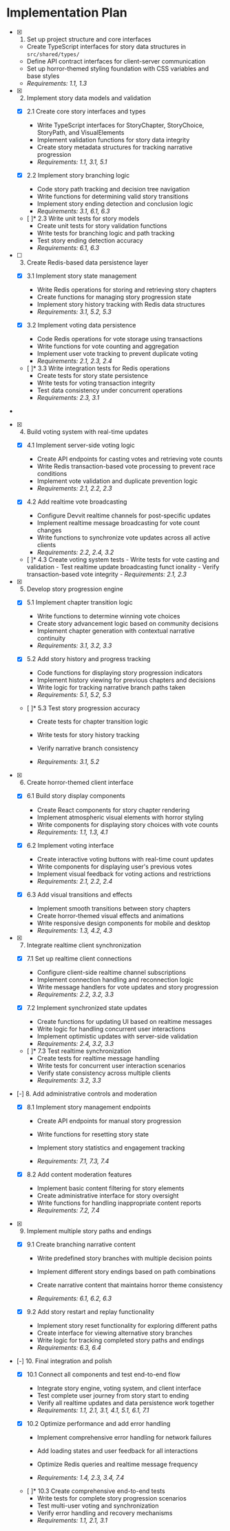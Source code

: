 # Implementation Plan

- [x] 1. Set up project structure and core interfaces

  - Create TypeScript interfaces for story data structures in `src/shared/types/`
  - Define API contract interfaces for client-server communication
  - Set up horror-themed styling foundation with CSS variables and base styles
  - _Requirements: 1.1, 1.3_

- [x] 2. Implement story data models and validation

  - [x] 2.1 Create core story interfaces and types

    - Write TypeScript interfaces for StoryChapter, StoryChoice, StoryPath, and VisualElements
    - Implement validation functions for story data integrity
    - Create story metadata structures for tracking narrative progression
    - _Requirements: 1.1, 3.1, 5.1_

  - [x] 2.2 Implement story branching logic

    - Code story path tracking and decision tree navigation
    - Write functions for determining valid story transitions
    - Implement story ending detection and conclusion logic
    - _Requirements: 3.1, 6.1, 6.3_

  - [ ]\* 2.3 Write unit tests for story models
    - Create unit tests for story validation functions
    - Write tests for branching logic and path tracking
    - Test story ending detection accuracy
    - _Requirements: 6.1, 6.3_

- [ ] 3. Create Redis-based data persistence layer

  - [x] 3.1 Implement story state management

    - Write Redis operations for storing and retrieving story chapters
    - Create functions for managing story progression state
    - Implement story history tracking with Redis data structures
    - _Requirements: 3.1, 5.2, 5.3_

  - [x] 3.2 Implement voting data persistence

    - Code Redis operations for vote storage using transactions
    - Write functions for vote counting and aggregation
    - Implement user vote tracking to prevent duplicate voting
    - _Requirements: 2.1, 2.3, 2.4_

  - [ ]\* 3.3 Write integration tests for Redis operations
    - Create tests for story state persistence
    - Write tests for voting transaction integrity
    - Test data consistency under concurrent operations
    - _Requirements: 2.3, 3.1_

-

- [x] 4. Build voting system with real-time updates

  - [x] 4.1 Implement server-side voting logic

    - Create API endpoints for casting votes and retrieving vote counts
    - Write Redis transaction-based vote processing to prevent race conditions
    - Implement vote validation and duplicate prevention logic
    - _Requirements: 2.1, 2.2, 2.3_

  - [x] 4.2 Add realtime vote broadcasting

    - Configure Devvit realtime channels for post-specific updates
    - Implement realtime message broadcasting for vote count changes
    - Write functions to synchronize vote updates across all active clients
    - _Requirements: 2.2, 2.4, 3.2_

  - [ ]\* 4.3 Create voting system tests - Write tests for vote casting and validation - Test realtime update broadcasting funct
    ionality - Verify transaction-based vote integrity - _Requirements: 2.1, 2.3_

- [x] 5. Develop story progression engine

  - [x] 5.1 Implement chapter transition logic

    - Write functions to determine winning vote choices
    - Create story advancement logic based on community decisions
    - Implement chapter generation with contextual narrative continuity
    - _Requirements: 3.1, 3.2, 3.3_

  - [x] 5.2 Add story history and progress tracking

    - Code functions for displaying story progression indicators
    - Implement history viewing for previous chapters and decisions
    - Write logic for tracking narrative branch paths taken
    - _Requirements: 5.1, 5.2, 5.3_

  - [ ]\* 5.3 Test story progression accuracy

    - Create tests for chapter transition logic

    - Write tests for story history tracking
    - Verify narrative branch consistency

    - _Requirements: 3.1, 5.2_

- [x] 6. Create horror-themed client interface

  - [x] 6.1 Build story display components

    - Create React components for story chapter rendering
    - Implement atmospheric visual elements with horror styling
    - Write components for displaying story choices with vote counts
    - _Requirements: 1.1, 1.3, 4.1_

  - [x] 6.2 Implement voting interface

    - Create interactive voting buttons with real-time count updates
    - Write components for displaying user's previous votes
    - Implement visual feedback for voting actions and restrictions
    - _Requirements: 2.1, 2.2, 2.4_

  - [x] 6.3 Add visual transitions and effects

    - Implement smooth transitions between story chapters
    - Create horror-themed visual effects and animations
    - Write responsive design components for mobile and desktop
    - _Requirements: 1.3, 4.2, 4.3_

- [x] 7. Integrate realtime client synchronization

  - [x] 7.1 Set up realtime client connections

    - Configure client-side realtime channel subscriptions
    - Implement connection handling and reconnection logic
    - Write message handlers for vote updates and story progression
    - _Requirements: 2.2, 3.2, 3.3_

  - [x] 7.2 Implement synchronized state updates

    - Create functions for updating UI based on realtime messages
    - Write logic for handling concurrent user interactions
    - Implement optimistic updates with server-side validation
    - _Requirements: 2.4, 3.2, 3.3_

  - [ ]\* 7.3 Test realtime synchronization
    - Create tests for realtime message handling
    - Write tests for concurrent user interaction scenarios
    - Verify state consistency across multiple clients
    - _Requirements: 3.2, 3.3_

- [-] 8. Add administrative controls and moderation

  - [x] 8.1 Implement story management endpoints

    - Create API endpoints for manual story progression
    - Write functions for resetting story state

    - Implement story statistics and engagement tracking

    - _Requirements: 7.1, 7.3, 7.4_

  - [x] 8.2 Add content moderation features

    - Implement basic content filtering for story elements
    - Create administrative interface for story oversight
    - Write functions for handling inappropriate content reports
    - _Requirements: 7.2, 7.4_

- [x] 9. Implement multiple story paths and endings

  - [x] 9.1 Create branching narrative content

    - Write predefined story branches with multiple decision points

    - Implement different story endings based on path combinations

    - Create narrative content that maintains horror theme consistency
    - _Requirements: 6.1, 6.2, 6.3_

  - [x] 9.2 Add story restart and replay functionality

    - Implement story reset functionality for exploring different paths
    - Create interface for viewing alternative story branches
    - Write logic for tracking completed story paths and endings
    - _Requirements: 6.3, 6.4_

- [-] 10. Final integration and polish





  - [x] 10.1 Connect all components and test end-to-end flow





    - Integrate story engine, voting system, and client interface
    - Test complete user journey from story start to ending
    - Verify all realtime updates and data persistence work together
    - _Requirements: 1.1, 2.1, 3.1, 4.1, 5.1, 6.1, 7.1_

  - [x] 10.2 Optimize performance and add error handling






    - Implement comprehensive error handling for network failures

    - Add loading states and user feedback for all interactions
    - Optimize Redis queries and realtime message frequency
    - _Requirements: 1.4, 2.3, 3.4, 7.4_

  - [ ]\* 10.3 Create comprehensive end-to-end tests
    - Write tests for complete story progression scenarios
    - Test multi-user voting and synchronization
    - Verify error handling and recovery mechanisms
    - _Requirements: 1.1, 2.1, 3.1_



